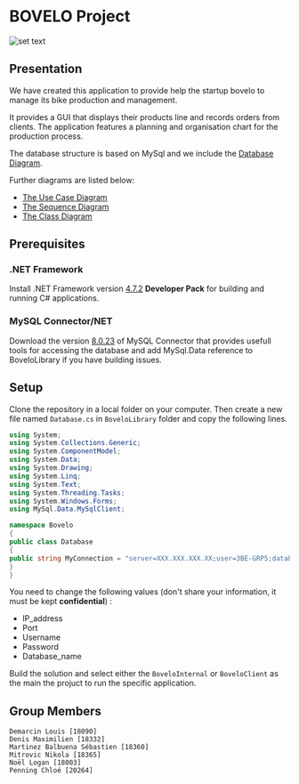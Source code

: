 # BOVELO Project

![set text](https://i.imgur.com/Vq0UU1Q.png)

## Presentation

We have created this application to provide help the startup bovelo to manage its bike production and management.

It provides a GUI that displays their products line and records orders from clients. The application features a planning and organisation chart for the production process.  

The database structure is based on MySql and we include the [Database Diagram](https://github.com/smarbal/bovelo_manager/issues/8#issuecomment-817109381).  

Further diagrams are listed below:

- [The Use Case Diagram](https://app.lucidchart.com/documents/image/a46ee63b-3627-4046-a257-9277f3b090aa/0/1000/1)  
- [The Sequence Diagram](https://app.lucidchart.com/documents/image/570fe02b-57dd-400f-bd7d-0c7af648c352/0/1000/1)  
- [The Class Diagram](https://lucid.app/documents/view/c6953fb9-22ae-4676-a6b1-a276b2a08189)  

## Prerequisites
### .NET Framework
Install .NET Framework version [4.7.2](https://dotnet.microsoft.com/download/dotnet-framework/net472) **Developer Pack** for building and running C# applications.
### MySQL Connector/NET
Download the version [8.0.23](https://downloads.mysql.com/archives/c-net/) of MySQL Connector that provides usefull tools for accessing the database and add MySql.Data reference to BoveloLibrary if you have building issues.

## Setup
Clone the repository in a local folder on your computer. Then create a new file named `Database.cs` in `BoveloLibrary` folder and copy the following lines. 

```C#
using System;
using System.Collections.Generic;
using System.ComponentModel;
using System.Data;
using System.Drawing;
using System.Linq;
using System.Text;
using System.Threading.Tasks;
using System.Windows.Forms;
using MySql.Data.MySqlClient;

namespace Bovelo
{
public class Database
{
public string MyConnection = "server=XXX.XXX.XXX.XX;user=3BE-GRP5;database=bovelo;port=XXXXX;password=************";
}
}
```
You need to change the following values (don't share your information, it must be kept **confidential**) :

- IP_address
- Port
- Username
- Password
- Database_name

Build the solution and select either the `BoveloInternal` or `BoveloClient` as the main the projuct to run the specific application.

## Group Members

```text
Demarcin Louis [18090]
Denis Maximilien [18332]
Martinez Balbuena Sébastien [18360]
Mitrovic Nikola [18365]
Noël Logan [18003]
Penning Chloé [20264]
```
